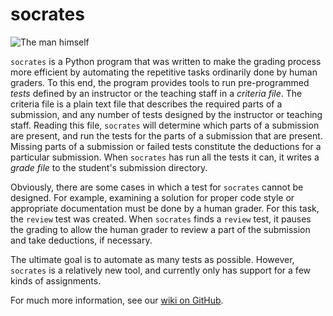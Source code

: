 socrates
========

![The man himself](https://raw.githubusercontent.com/abreen/socrates/master/socrates.jpg)

`socrates` is a Python program that was written to make the grading
process more efficient by automating the repetitive tasks ordinarily done
by human graders. To this end, the program provides tools to run
pre-programmed *tests* defined by an instructor or the teaching staff
in a *criteria file*. The criteria file is a plain text file
that describes the required parts of a submission, and
any number of tests designed by the instructor or teaching staff.
Reading this file, `socrates` will determine which parts of a submission
are present, and run the tests for the parts of a submission that
are present. Missing parts of a submission or failed tests constitute
the deductions for a particular submission. When `socrates` has run
all the tests it can, it writes a *grade file* to the student's
submission directory.

Obviously, there are some cases in which a test for `socrates` cannot
be designed. For example, examining a solution for proper code style
or appropriate documentation must be done by a human grader. For this
task, the `review` test was created. When `socrates` finds a `review`
test, it pauses the grading to allow the human grader to review a part
of the submission and take deductions, if necessary.

The ultimate goal is to automate as many tests as possible. However,
`socrates` is a relatively new tool, and currently only has support for
a few kinds of assignments.

For much more information, see our [wiki on GitHub][wiki].


[wiki]: https://github.com/abreen/socrates/wiki/
